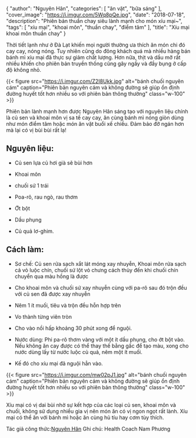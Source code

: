 {
   "author": "Nguyên Hân",
   "categories": [
      "ăn vặt", "bữa sáng"
   ],
   "cover_image": "https://i.imgur.com/5Wq8pQe.jpg",
   "date": "2018-07-18",
   "description": "Phiên bản thuần chay siêu lành mạnh cho món xíu mại~",
   "tags": [
            "xíu mại", "khoai môn", "thuần chay", "điểm tâm"
   ],
"title": "Xíu mại khoai môn thuần chay"
}


Thời tiết lạnh như ở Đà Lạt khiến mọi người thường ưa thích ăn món chi đó cay cay, nóng nóng. Tuy nhiên cũng do đông khách quá mà nhiều hàng bán bánh mì xíu mại đã thực sự giảm chất lượng. Hơn nữa, thịt và dầu mỡ rất nhiều khiến cho phiên bản truyền thống cũng gây ngấy và đầy bụng ở cấp độ không nhỏ.

{{< figure src="https://i.imgur.com/Z2I8Ukk.jpg" alt="bánh chuối nguyên cám" caption="Phiên bản nguyên cám và không đường sẽ giúp ổn định đường huyết tốt hơn nhiều so với phiên bản thông thường" class="w-100" >}}

Phiên bản lành mạnh hơn được Nguyên Hân sáng tạo với nguyên liệu chính là củ sen và khoai môn vị sa tế cay cay, ăn cùng bánh mì nóng giòn dùng như món điểm tâm hoặc món ăn vặt buổi xế chiều. Đảm bảo đỡ ngán hơn mà lại có vị bùi bùi rất lạ!

## Nguyên liệu:

- Củ sen lựa củ hơi già sẽ bùi hơn

- Khoai môn 

- chuối sứ 1 trái

- Poa-rô, rau ngò, rau thơm

- Ớt bột

- Dầu phụng

- Củ quả lơ-ghim.


## Cách làm: 

- Sơ chế: Củ sen rửa sạch xắt lát móng xay nhuyễn, Khoai môn rửa sạch cả vỏ luộc chín, chuối sứ lột vỏ chưng cách thủy đến khi chuối chín chuyển qua màu hồng là được

- Cho khoai môn và chuối sứ xay nhuyễn cùng với pa-rô sau đó trộn đều với củ sen đã được xay nhuyễn

- Nêm 1 ít muối, tiêu và trộn đều hỗn hợp trên 

- Vo thành từng viên tròn

- Cho vào nồi hấp khoảng 30 phút xong để nguội.

- Nước dùng: Phi pa-rô thơm vàng với một ít dầu phụng, cho ớt bột vào. Nếu không ăn cay được có thể thay thế bằng gấc để tạo màu, xong cho nước dùng lấy từ nước luộc củ quả, nêm một ít muối.  

- Kế đó cho xíu mại đã nguội hẳn vào.

{{< figure src="https://i.imgur.com/mw02pJ1.jpg" alt="bánh chuối nguyên cám" caption="Phiên bản nguyên cám và không đường sẽ giúp ổn định đường huyết tốt hơn nhiều so với phiên bản thông thường" class="w-100" >}}

Xíu mại có vị dai bùi nhờ sự kết hợp của các loại củ sen, khoai môn và chuối,  không sử dụng nhiều gia vị nên món ăn có vị ngon ngọt rất lành. Xíu mại có thể ăn với bánh mì hoặc ăn cùng hủ tíu hay cơm tùy thích.


Tác giả công thức:[Nguyên Hân](https://www.facebook.com/han.nguyen.772013/media_set?set=a.868111296626806.1073741940.100002838328309&type=3) 
Ghi chú: Health Coach Nam Phương


